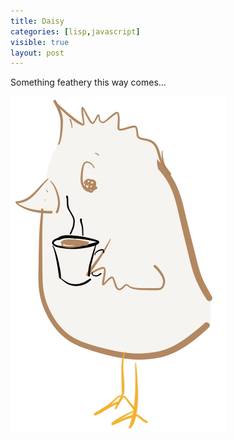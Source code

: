 ```yaml
---
title: Daisy
categories: [lisp,javascript]
visible: true
layout: post
---
```


Something feathery this way comes...


![](/images/daisy_master_coffee.png)

